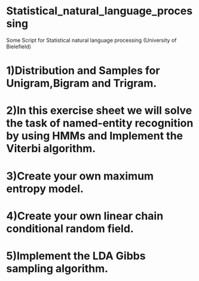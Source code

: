 # Statistical_natural_language_processing
Some Script for Statistical natural language processing (University of Bielefield)

# 1)Distribution and Samples for Unigram,Bigram and Trigram.

# 2)In this exercise sheet we will solve the task of named-entity recognition by using HMMs and Implement the Viterbi algorithm.

# 3)Create your own maximum entropy model.

# 4)Create your own linear chain conditional random field.

# 5)Implement the LDA Gibbs sampling algorithm.
